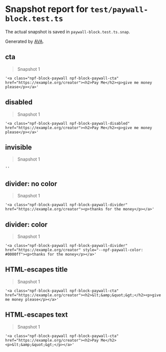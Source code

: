 # Snapshot report for `test/paywall-block.test.ts`

The actual snapshot is saved in `paywall-block.test.ts.snap`.

Generated by [AVA](https://avajs.dev).

## cta

> Snapshot 1

    '<a class="npf-block-paywall npf-block-paywall-cta" href="https://example.org/creator"><h2>Pay Me</h2><p>give me money please</p></a>'

## disabled

> Snapshot 1

    '<a class="npf-block-paywall npf-block-paywall-disabled" href="https://example.org/creator"><h2>Pay Me</h2><p>give me money please</p></a>'

## invisible

> Snapshot 1

    ''

## divider: no color

> Snapshot 1

    '<a class="npf-block-paywall npf-block-paywall-divider" href="https://example.org/creator"><p>thanks for the money</p></a>'

## divider: color

> Snapshot 1

    '<a class="npf-block-paywall npf-block-paywall-divider" href="https://example.org/creator" style="--npf-paywall-color: #0000ff"><p>thanks for the money</p></a>'

## HTML-escapes title

> Snapshot 1

    '<a class="npf-block-paywall npf-block-paywall-cta" href="https://example.org/creator"><h2>&lt;&amp;&quot;&gt;</h2><p>give me money please</p></a>'

## HTML-escapes text

> Snapshot 1

    '<a class="npf-block-paywall npf-block-paywall-cta" href="https://example.org/creator"><h2>Pay Me</h2><p>&lt;&amp;&quot;&gt;</p></a>'
